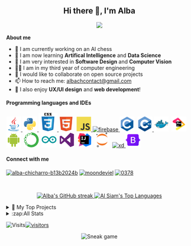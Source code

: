 
<h2 align="center">
  Hi there 👋, I'm Alba 
</h2>

<p align="center">
  <a href="https://github.com/alba-ch"><img src="https://readme-typing-svg.herokuapp.com/?lines=Computer%20Science%20Student;Self%20Taught%20Front%20End%20Developer;Always%20learning%20new%20things&center=true&width=380&height=45"></a>
</p>

<!--<a href="https://gpvc.arturio.dev/alba-ch"><img src="https://gpvc.arturio.dev/alba-ch" align="left" alt="Visits"></a>-->

**About me**

- 🔭 I am currently working on an AI chess
- 🌱 I am now learning **Artifical Intelligence** and **Data Science**
- 📲 I am very interested in **Software Design** and **Computer Vision**
- 👨‍💻 I am in my third year of computer engineering
- 👯 I would like to collaborate on open source projects
- 📫 How to reach me: albachcontact@gmail.com
- 🚀 I also enjoy **UX/UI design** and **web development**!


<!--[![trophy](https://github-profile-trophy.vercel.app/?username=alba-ch&theme=radical)](https://github.com/alba-ch/github-profile-trophy)-->
#### Programming languages and IDEs
<div>
  <a href="https://www.java.com" target="_blank" rel="noreferrer"> 
    <img src="https://raw.githubusercontent.com/devicons/devicon/master/icons/java/java-original.svg" alt="java" width="40" height="40"/> </a> 
  <a href="https://www.python.org" target="_blank" rel="noreferrer"> 
    <img src="https://raw.githubusercontent.com/devicons/devicon/master/icons/python/python-original.svg" alt="python" width="40" height="40"/> </a> 
  <a href="https://www.w3schools.com/css/" target="_blank" rel="noreferrer"> 
    <img src="https://raw.githubusercontent.com/devicons/devicon/master/icons/css3/css3-original-wordmark.svg" alt="css3" width="50" height="50"/> </a> 
  <img src="https://github.com/devicons/devicon/blob/master/icons/html5/html5-original.svg" title="HTML5" alt="HTML" width="40" height="40"/>&nbsp;
  <a href="https://developer.mozilla.org/en-US/docs/Web/JavaScript" target="_blank" rel="noreferrer"> 
    <img src="https://raw.githubusercontent.com/devicons/devicon/master/icons/javascript/javascript-original.svg" alt="javascript" width="40" height="40"/> </a> 
  <a href="https://firebase.google.com/" target="_blank" rel="noreferrer"> 
    <img src="https://www.vectorlogo.zone/logos/firebase/firebase-icon.svg" alt="firebase" width="40" height="40"/> </a>
  <img src="https://github.com/devicons/devicon/blob/master/icons/c/c-original.svg" title="C"  alt="C" width="40" height="40"/>&nbsp;
  <a href="https://www.w3schools.com/cpp/" target="_blank" rel="noreferrer"> 
    <img src="https://raw.githubusercontent.com/devicons/devicon/master/icons/cplusplus/cplusplus-original.svg" alt="cplusplus" width="40" height="40"/> </a> 
  <img src="https://github.com/devicons/devicon/blob/master/icons/docker/docker-original.svg" title="Docker"  alt="Docker" width="40" height="40"/>&nbsp;
  <img src="https://github.com/devicons/devicon/blob/master/icons/jetbrains/jetbrains-original.svg" title="Jetbrains" alt="Jetbrains" width="40" height="40"/>&nbsp;
  <img src="https://github.com/devicons/devicon/blob/master/icons/android/android-original.svg" title="Android" alt="Android" width="40" height="40"/>&nbsp;
  <img src="https://github.com/devicons/devicon/blob/master/icons/anaconda/anaconda-original.svg" title="Anaconda" alt="Anaconda" width="40" height="40"/>&nbsp;
  <img src="https://github.com/devicons/devicon/blob/master/icons/arduino/arduino-original.svg" title="Arduino" alt="Arduino" width="40" height="40"/>&nbsp;
  <img src="https://github.com/devicons/devicon/blob/master/icons/visualstudio/visualstudio-plain.svg" title="visual studio" alt="visual studio" width="40" height="40"/>&nbsp;
  <img src="https://github.com/devicons/devicon/blob/master/icons/intellij/intellij-original.svg" title="intellij" alt="intellij" width="40" height="40"/>&nbsp;
  <img src="https://github.com/devicons/devicon/blob/master/icons/jupyter/jupyter-original.svg" title="jupyter" alt="jupyter" width="40" height="40"/>&nbsp;
  <a href="https://www.adobe.com/products/xd.html" target="_blank" rel="noreferrer"> 
    <img src="https://cdn.worldvectorlogo.com/logos/adobe-xd.svg" alt="xd" width="40" height="40"/> </a> 
  <img src="https://github.com/devicons/devicon/blob/master/icons/bootstrap/bootstrap-original.svg" title="bootstrap" alt="bootstrap" width="40" height="40"/>&nbsp;
</div>

#### Connect with me

<a href="https://linkedin.com/in/alba-chicharro-b13b2024b" target="blank"><img align="center" src="https://raw.githubusercontent.com/rahuldkjain/github-profile-readme-generator/master/src/images/icons/Social/linked-in-alt.svg" alt="alba-chicharro-b13b2024b" height="20" width="30" /></a>
<a href="https://instagram.com/moondeviel" target="blank"><img align="center" src="https://raw.githubusercontent.com/rahuldkjain/github-profile-readme-generator/master/src/images/icons/Social/instagram.svg" alt="moondeviel" height="20" width="30" /></a>
<a href="https://discord.gg/0378" target="blank"><img align="center" src="https://raw.githubusercontent.com/rahuldkjain/github-profile-readme-generator/master/src/images/icons/Social/discord.svg" alt="0378" height="20" width="30" /></a>


<!-- Top Projects -->
<br>

<p align="center">
      <a href="https://github.com/alba-ch">
        <img src="https://github-readme-streak-stats.herokuapp.com/?user=alba-ch&theme=radical&hide_border=true&background=1F222E" alt="Alba's GitHub streak" height="192px" width="54%"/>
      </a>
      <a href="https://github.com/alba-ch"><img alt="Al Siam's Top Languages" src="https://denvercoder1-github-readme-stats.vercel.app/api/top-langs/?username=alba-ch&langs_count=8&layout=compact&theme=react&hide_border=true&bg_color=1F222E&title_color=F85D7F&icon_color=F8D866" height="192px" width="45%"/></a>
    </p>

<details>
  <summary>📘 My Top Projects </summary>
    <br/>
     <p align="left">
      <a href="https://github.com/alba-ch/NewChance" target="_blank"><img width="32.5%" src="https://denvercoder1-github-readme-stats.vercel.app/api/pin/?username=alba-ch&repo=NewChance&theme=react&bg_color=1F222E&title_color=F85D7F&icon_color=F8D866&hide_border=true&show_icons=false" alt="newchance"></a>
      <a href="https://github.com/alba-ch/Buy2Gether" target="blank"><img width="32.5%" src="https://denvercoder1-github-readme-stats.vercel.app/api/pin/?username=alba-ch&repo=Buy2Gether&theme=react&bg_color=1F222E&title_color=F85D7F&icon_color=F8D866&hide_border=true&show_icons=false" alt="buy2gether"></a>
      <a href="https://github.com/alba-ch/AI-chess" target="blank"><img width="32.5%" src="https://denvercoder1-github-readme-stats.vercel.app/api/pin/?username=alba-ch&repo=AI-chess&theme=react&bg_color=1F222E&title_color=F85D7F&icon_color=F8D866&hide_border=true&show_icons=false" alt="AI-chess"></a>
    </p>
    <a href="https://github.com/alba-ch?tab=repositories" target="_blank"><img alt="All Repositories" title="All Repositories" src="https://img.shields.io/badge/All_Repos-blueviolet?style=for-the-badge&logo=koding&logoColor=black"/></a>
</details>

<details>
  <summary>:zap:All Stats</summary>
    <a> 
        <a href="https://github.com/alba-ch"><img alt="Alba's Github Stats" src="https://denvercoder1-github-readme-stats.vercel.app/api?username=alba-ch&show_icons=true&count_private=true&theme=react&hide_border=true&bg_color=1F222E&title_color=F85D7F&icon_color=F8D866" height="192px" width="49.5%"/></a>
      <br/>
    </a>
    <p></p>
    <a href="https://github.com/alba-ch"><img alt="Alba's Activity Graph" src="https://activity-graph.herokuapp.com/graph?username=alba-ch&bg_color=1F222E&color=F8D866&line=F85D7F&point=FFFFFF&hide_border=true"/></a>

  </details>
<p>  
<a href="https://github.com/alba-ch/">
   <img src="https://komarev.com/ghpvc/?username=alba-ch" alt="visitors" />
</a>
  <a href="https://visitor-badge.laobi.icu/badge?page_id=alba-ch.visitor-badge&title=Visits"><img src="https://visitor-badge.laobi.icu/badge?page_id=alba-ch.visitor-badge&title=Visits" align="left" alt="Visits"></a>
  </p>

<p align="center">
  <img src="https://github.com/alba-ch/alba-ch/blob/output/github-contribution-grid-snake.svg" alt="Sneak game"/>
</p>

